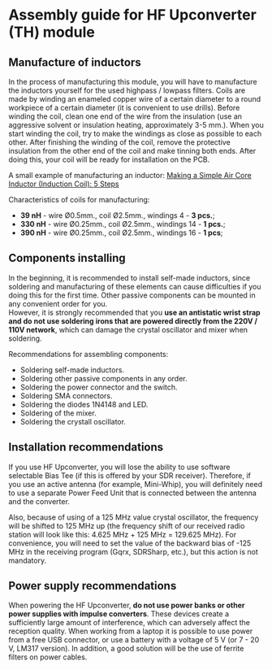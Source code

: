 # Assembly guide for HF Upconverter (TH) module

## Manufacture of inductors
In the process of manufacturing this module, you will have to manufacture the inductors yourself for the used highpass / lowpass filters. Coils are made by winding an enameled copper wire of a certain diameter to a round workpiece of a certain diameter (it is convenient to use drills). Before winding the coil, clean one end of the wire from the insulation (use an aggressive solvent or insulation heating, approximately
3-5 mm.). When you start winding the coil, try to make the windings as close as possible to each other. After finishing the winding of the coil, remove the protective insulation from the other end of the coil and make tinning both ends. After doing this, your coil will be ready for installation on the PCB.

A small example of manufacturing an inductor: [Making a Simple Air Core Inductor (Induction Coil): 5 Steps]

Characteristics of coils for manufacturing:  
- **39 nH** - wire Ø0.5mm., coil Ø2.5mm., windings 4 - **3 pcs.**;  
- **330 nH** - wire Ø0.25mm., coil Ø2.5mm., windings 14 - **1 pcs.**;  
- **390 nH** - wire Ø0.25mm., coil Ø2.5mm., windings 16 - **1 pcs**;  

## Components installing 
In the beginning, it is recommended to install self-made inductors, since soldering and manufacturing of these elements can cause difficulties if you doing this for the first time. Other passive components can be mounted in any convenient order for you.  
However, it is strongly recommended that you **use an antistatic wrist strap and do not use soldering irons that are powered directly from the 220V / 110V network**, which can damage the crystal oscillator and mixer when soldering.

Recommendations for assembling components:

- Soldering self-made inductors.
- Soldering other passive components in any order.
- Soldering the power connector and the switch.
- Soldering SMA connectors.
- Soldering the diodes 1N4148 and LED.
- Soldering of the mixer.
- Soldering the crystall oscillator.

## Installation recommendations
If you use HF Upconverter, you will lose the ability to use software selectable Bias Tee (if this is offered by your SDR receiver). Therefore, if you use an active antenna (for example, Mini-Whip), you will definitely need to use a separate Power Feed Unit that is connected between the antenna and the converter.

Also, because of using of a 125 MHz value crystal oscillator, the frequency will be shifted to 125 MHz up (the frequency shift of our received radio station will look like this: 4.625 MHz + 125 MHz = 129.625 MHz). For convenience, you will need to set the value of the backward bias of -125 MHz in the receiving program (Gqrx, SDRSharp, etc.), but this action is not mandatory.

## Power supply recommendations
When powering the HF Upconverter, **do not use power banks or other power supplies with impulse converters**. These devices create a sufficiently large amount of interference, which can adversely affect the reception quality. When working from a laptop it is possible to use power from a free USB connector, or use a battery with a voltage of 5 V (or 7 - 20 V, LM317 version). In addition, a good solution will be the use of ferrite filters on power cables.

[Making a Simple Air Core Inductor (Induction Coil): 5 Steps]: <http://www.instructables.com/id/Making-a-Simple-Induction-Coil/>